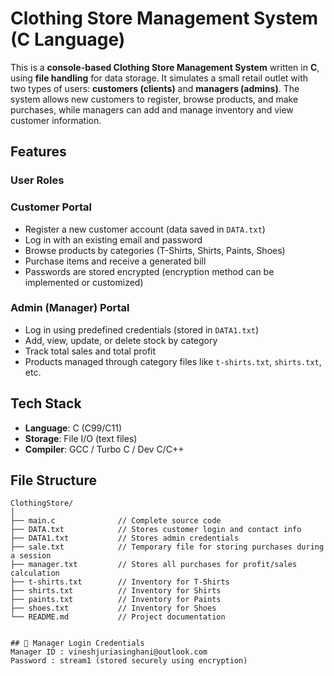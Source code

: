 

# Clothing Store Management System (C Language)

This is a **console-based Clothing Store Management System** written in **C**, using **file handling** for data storage. It simulates a small retail outlet with two types of users: **customers (clients)** and **managers (admins)**. The system allows new customers to register, browse products, and make purchases, while managers can add and manage inventory and view customer information.


## Features

### User Roles

### Customer Portal
- Register a new customer account (data saved in `DATA.txt`)
- Log in with an existing email and password
- Browse products by categories (T-Shirts, Shirts, Paints, Shoes)
- Purchase items and receive a generated bill
- Passwords are stored encrypted (encryption method can be implemented or customized)

### Admin (Manager) Portal
- Log in using predefined credentials (stored in `DATA1.txt`)
- Add, view, update, or delete stock by category
- Track total sales and total profit
- Products managed through category files like `t-shirts.txt`, `shirts.txt`, etc.

## Tech Stack
- **Language**: C (C99/C11)
- **Storage**: File I/O (text files)
- **Compiler**: GCC / Turbo C / Dev C/C++

## File Structure

```text
ClothingStore/
│
├── main.c              // Complete source code
├── DATA.txt            // Stores customer login and contact info
├── DATA1.txt           // Stores admin credentials
├── sale.txt            // Temporary file for storing purchases during a session
├── manager.txt         // Stores all purchases for profit/sales calculation
├── t-shirts.txt        // Inventory for T-Shirts
├── shirts.txt          // Inventory for Shirts
├── paints.txt          // Inventory for Paints
├── shoes.txt           // Inventory for Shoes
└── README.md           // Project documentation


## 🔐 Manager Login Credentials
Manager ID : vineshjuriasinghani@outlook.com
Password : stream1 (stored securely using encryption)
